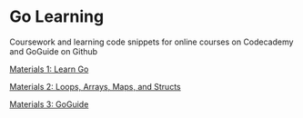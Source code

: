 # Go Learning
Coursework and learning code snippets for online courses on Codecademy and GoGuide on Github

[Materials 1: Learn Go](https://www.codecademy.com/learn/learn-go)

[Materials 2: Loops, Arrays, Maps, and Structs](https://www.codecademy.com/learn/learn-go-loops-arrays-maps-and-structs)

[Materials 3: GoGuide](https://github.com/coderit666/GoGuide)
